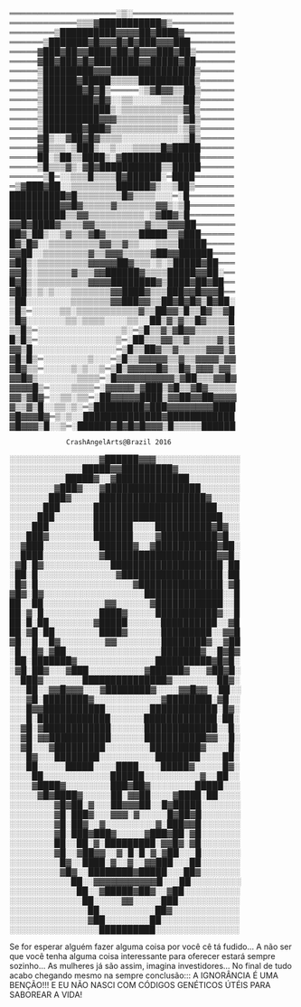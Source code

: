 ═══════════════════░▒░══════════════════ 
════════════▒▒▒▓███████████▓▒═══════════ 
════════▒██████████▓▓▓▓██▓████▓═════════ 
══════▒███████▓█▓▓▓█▓█▓███▓▓▓███════════ 
═════▓███▓██▓▓████▓██▓█▓▓▓███▓██▒═══════ 
═════▓██▓███▓█▓████████▓▓█████▓██═══════ 
═════▒█████████▓▓▓███████████████▒══════ 
═════▒██████▓█████▒▒▒▒▒██████████▒══════ 
═════▒███████▓█▓█▒═════░▒▓█▓▓▒▒██▒══════ 
═════▒█████████▓█▓░░▒▒░░░░░▒▒▒▒██▒══════ 
═════▒████████████▒░▒▒▒▒▒▒▒▒▒▒▒▓█▒══════ 
═════▒██████████▓▓▓▒▒▒▒▒▒▒▒▒▒▒░▓█▒══════ 
═════▒███████▓███▓▒▒▒▒▒▒▒▒▒▒▒▒░▒▓▒══════ 
═════▓█▒░░▓██▓█▓▒▒▒▒░░░░░░░░░░░▒█▒══════ 
═════▓█▒▒▒░▒███▒░░▒░░░▒▒▒▒▒█▓█████══════ 
═════██░▒██▒▒████▒░▓██████████████══════ 
═════▒█▒▒▒▓▒░▓█▓███████████▒▒█████══════ 
══════▒█═░░▒▒▒█▒▒▒▒█▓██████░═████═══════ 
═▒▓███▓██░░▒▒▒▒▒▒▒▒██████▓▒░░▒██▒═══════ 
██████████▓█▒▒▒▒▒▒▒▒█▓▒▒▒▒░░░═░█════════ 
█████████▓▓█▓▒▒▒▒▒▓▒▒▒▒▒▒▒▓▓▒░▒█════════ 
██████████▒▒▓▓▒▒▒▒▒▒▒▒▒▒░▒▓██▓▒█════════ 
▓▓█▓████▓▒▒▒▒▓▓▒▒▒▒▒▒▒▒▒▓▒▒▒▓▓▓██═══════ 
██▓▒██▒░░▒▓▒▒▒▓█▓▒▒▒▒▒▒█████▒▒▓███══════ 
█▓▒█▓░░▒▒▒▒▒▒▒▒▒▓▓▒▒▓▒▒░░░▒▒▒▒█████═════ 
▓▓██░░▒▒▒▒▒▒▒▒▓▒▒▓▓▓▒▒▒▒▒▓██▓▓██████════ 
▓██▒░▒▒▒▒▒▒▒▒▒▓▓▓▓▓██▓▒▒▒░▒░▒█████▓██═══ 
▓▓█▒░▒▒▒▒▒▒▓▒▒▒▓▓██████▓▒▒▒▒█████▓▓██░══ 
█▓█▒░▒▒▒▒▒▒▒▒▒▓▓▓▓████████▓▒████▓██▓██══ 
▓██▒░▒░▒░░░▒▒▒▒▒▒▒▓▓████▓▒▒▒███▓▓█▓▓▓█══ 
▒██░░░░░░░░▒▒▒▒▒▒▒▓▓███▓▓▒▒██▓█▓█▓▒█▓██░ 
▒█▒═░░░░░▒▒░▒▒▒▒▒▒▒▒▒▒▒▓▒▒██▓▓▒█▒▒█▓▒▒▓█ 
▒█▓░░░░░░░▒▒░▒▒▒▒░░░░▒▒░░██▒▓▒▓▒▒█▓▒▒▒▒█ 
▒▒█▒═░░░░░░░░░░░░░░░▒░═▒█▒▒▓▒▓█▓▓▒▒▒▒▒▒▓ 
█▒█▒═░░░░░░░░░░░░░░▒═░██▒▒▒▓▓▒▒▓▒▒▒▒▒▓▒▓ 
▓▓▒█░░░░░░░░░░░░░░░═▒█▒▒██▓▒▒▓▒▒▒▒▒▓▓▓▒▓ 
▓█▒█▒═░░░░░░░░▒░░░═▒█▒▒▓▓▓▓▓▒▒▓▒▒▓▓▓▓▒▓▓ 
▓█▓▒▒═░░░░░▒░▒░░▒═▒█▒▓▓▓▓▓█▓▒▒█▓▒▓▓▓▒▓▓▒ 
▓▓█▓▒░░░░░░░▒▒▒▒═░█▓▓▓▓▓▓▓▓▓▓▒▓██▒▒▒▓▓█▓ 
▓▓▓▓█▒═░░░░▒▒▒▒═░▓▓▓▓▓▒▓███▒▓█▒▒▓█▓▒▒▒▒▒ 
▓▓▒▓█▓═░░▒▒░▒▒═░██▓▓▓▓▓████▒▓▓██▓▓██▓▓▓▓ 
▓▒▒▓▒█░░▒▒░▒░═▒█████████▓███▓▓▓▓▓▓▓▓████ 
▓█▓▓▓█▓═▒░▒░░██████████████▓████████████ 
▓█▓▓▓▒█░░▒═░██████▓█▓█▓█▓▓▓▒█▒▒▒▒▒██████
      
                  CrashAngelArts@Brazil 2016

░░░░░░░░░░░░░░░░▓██████▓▓▓░░░░░░░░░░░░░░░
░░░░░░░░░░░░░█████▓▓█████████▓░░░░░░░░░░░
░░░░░░░░░░█████▓░░▓█████████████░░░░░░░░░
░░░░░░░░▓███▓░░░▓█████████████████░░░░░░░
░░░░░░░███▓░░░░░███████████████████▓░░░░░
░░░░░░███░░░░░░██████████████████████░░░░
░░░░░███░░░░░░░███████████████████████░░░
░░░░███░░░░░░░░███████░░░░██████████▓█▓░░
░░░███▓░░░░░░░░███████░░░░▓██████████▓█░░
░░▓███░░░░░░░░░░██████▓░░▓███████████▓██░
░░████░░░░░░░░░░▓████████████████████▓▓█░
░▓█░█▓░░░░░░░░░░░░████████████████████░██
░██░█░░░░░░░░░░░░░░▓██████████████████░██
░█▓░█░░░░░░░░░░░░░░░░░▓███████████████░▓█
▓█▓░█▓░░░░░░░░░░░░░░░░░░██████████████░░█
██░░██░░░░░░░░░░░▓▓░░░░░░▓████████████░░█
██░▓░█░░░░░░░░░░████▓░░░░░███████████▓░░█
██░█░██░░░░░░░░▓█████░░░░░░██████████░░▓█
██░▓█░██░░░░░░░░████▓░░░░░░█████████░░▓▓█
▓█░░█░░█▓░░░░░░░░▓▓░░░░░░░░████████▓░░▓██
░█░░█▓░▓██░░░░░░░░░░░░░░░░░███████▓░░█▓█▓
░██░███████▓░░░░░░░░░░░░░░██████████▓█▓█░
░▓█░██▓░░░▓███░░░░░░░░░░▓██████▓░░░▓██▓█░
░░███▓░░░░░░░███████████████▓░░░░░░░░██▓░
░░░██░░▓▓█▓▓▓░░░▓████████▓░░░░▓▓█▓▓░░██░░
░░░▓█░████████▓░░░░░░░░░░░░▓████████░▓█░░
░░░█▓▓███████████░░░░░░░░████████████░█▓░
░░░█░█████████████░░░░░░█████████████░██░
░░▓█░▓████████████░░░░░░█████████████░░█░
░░▓█░▓▓███████████░░░░░░███████████▓▓░░█░
░░▓█░░░▓█████████░░░░░░░░█████████▓░░░░█░
░░░█▓░░░████████░░░░░░░░░░████████░░░░██░
░░░██░░░░░█████░░░░████░░░░█████▓░░░░░█▓░
░░░░██░░░░░░░░░░░░██████░░░░░░░░░░▓░░██░░
░░░░▓████▓░░░░░░░░███▓██▓░░░░░░░░█████░░░
░░░░░▓█▓████▓░░░░░██░▓▓██░░░░▓████░██░░░░
░░░░░░░░▓█▓██░▓░░░██▓▓▓██░░█▓█████░░░░░░░
░░░░░░░░▓█░███▓░░░▓▓▓░▓░░░░░█▓██▓█░░░░░░░
░░░░░░░░▓█░██▓░░▓░░░░░░░░░▓░███▓▓█░░░░░░░
░░░░░░░░▓█░███▓███▓░░░░░▓███▓██░▓█░░░░░░░
░░░░░░░░██░░██░▓░█████████░▓▓█▓░▓█░░░░░░░
░░░░░░░░▓█░░▓██▓▓░░▓░█░█░▓░▓██░░░█░░░░░░░
░░░░░░░░░█▓░░████░▓░░▓░░▓▓███░░░██░░░░░░░
░░░░░░░░░▓█▓░░████████▓█████░░░██▓░░░░░░░
░░░░░░░░░░░██░░▓▓▓▓▓▓▓▓▓▓▓█░░░██░░░░░░░░░
░░░░░░░░░░░░██░░▓█████▓██▓░░▓██░░░░░░░░░░
░░░░░░░░░░░░░██░░░░░▓▓░░░░░███░░░░░░░░░░░
░░░░░░░░░░░░░░██░░░░░░░░░░██▓░░░░░░░░░░░░
░░░░░░░░░░░░░░▓██░░░░░░░░██░░░░░░░░░░░░░░
░░░░░░░░░░░░░░░░██████████░░░░░░░░░░░░░░░

Se for esperar alguém fazer alguma coisa por você cê tá fudido... A não ser que você tenha alguma coisa interessante para oferecer estará sempre sozinho... As mulheres já são assim, imagina investidores... No final de tudo acabo chegando mesmo na sempre conclusão::: A IGNORÂNCIA É UMA BENÇÃO!!! E EU NÃO NASCI COM CÓDIGOS GENÉTICOS ÚTÉIS PARA SABOREAR A VIDA!

